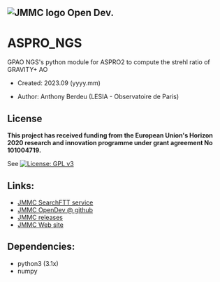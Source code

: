 ## ![JMMC logo](doc/JMMC-logo.jpg) Open Dev.

# ASPRO_NGS
GPAO NGS's python module for ASPRO2 to compute the strehl ratio of GRAVITY+ AO

- Created: 2023.09 (yyyy.mm)

- Author: Anthony Berdeu (LESIA - Observatoire de Paris)


## License

**This project has received funding from the European Union's Horizon 2020 research and innovation programme under grant agreement No 101004719.**

See [![License: GPL v3](https://img.shields.io/badge/License-GPLv3-blue.svg)](LICENSE)


## Links:
- [JMMC SearchFTT service](https://www.jmmc.fr)
- [JMMC OpenDev @ github](https://github.com/JMMC-OpenDev/)
- [JMMC releases](https://www.jmmc.fr/releases/)
- [JMMC Web site](https://www.jmmc.fr)


## Dependencies:
- python3 (3.1x)
- numpy



